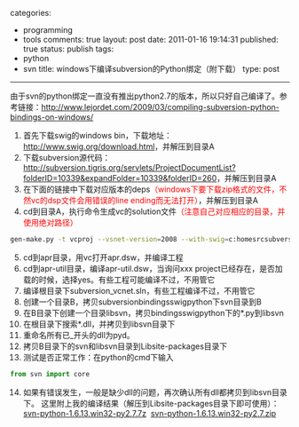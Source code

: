 categories: 
  - programming
  - tools
comments: true
layout: post
date: 2011-01-16 19:14:31
published: true
status: publish
tags: 
  - python
  - svn
title: windows下编译subversion的Python绑定（附下载）
type: post
---

由于svn的python绑定一直没有推出python2.7的版本，所以只好自己编译了。参考链接：<a href="http://www.lejordet.com/2009/03/compiling-subversion-python-bindings-on-windows/">http://www.lejordet.com/2009/03/compiling-subversion-python-bindings-on-windows/</a>
1. 首先下载swig的windows bin，下载地址：<a href="http://www.swig.org/download.html">http://www.swig.org/download.html</a>，并解压到目录A
2. 下载subversion源代码：<a href="http://subversion.tigris.org/servlets/ProjectDocumentList?folderID=10339&expandFolder=10339&folderID=260">http://subversion.tigris.org/servlets/ProjectDocumentList?folderID=10339&expandFolder=10339&folderID=260</a>，并解压到目录A
3. 在下面的链接中下载对应版本的deps<span style="color: #ff0000;">（windows下要下载zip格式的文件，不然vc的dsp文件会用错误的line ending而无法打开）</span>，并解压到目录A
4. cd到目录A，执行命令生成vc的solution文件<span style="color: #ff0000;">（注意自己对应相应的目录，并使用绝对路径）</span>

```sh
gen-make.py -t vcproj --vsnet-version=2008 --with-swig=c:homesrcsubversionswig --with-zlib=c:homesrcsubversionsubversionzlib --with-apr=c:homesrcsubversionsubversionapr --with-apr-util=c:homesrcsubversionsubversionapr-util --with-apr-iconv=c:homesrcsubversionsubversionapr-iconv
```

5. cd到apr目录，用vc打开apr.dsw，并编译工程
6. cd到apr-util目录，编译apr-util.dsw，当询问xxx project已经存在，是否加载的时候，选择yes。有些工程可能编译不过，不用管它
7. 编译根目录下subversion_vcnet.sln，有些工程编译不过，不用管它
8. 创建一个目录B，拷贝subversionbindingsswigpython下svn目录到B
9. 在B目录下创建一个目录libsvn，拷贝bindingsswigpython下的*.py到libsvn
10. 在根目录下搜索*.dll，并拷贝到libsvn目录下
11. 重命名所有已_开头的dll为pyd。
12. 拷贝B目录下的svn和libsvn目录到<PYTHON>Libsite-packages目录下
13. 测试是否正常工作：在python的cmd下输入

```python
from svn import core
```

14. 如果有错误发生，一般是缺少dll的问题，再次确认所有dll都拷贝到libsvn目录下。
这里附上我的编译结果（解压到<Python>Libsite-packages目录下即可使用）：
<a href="http://commondatastorage.googleapis.com/czc_public/appspotmedia/svn-python-1.6.13.win32-py2.7.7z" target="_blank">svn-python-1.6.13.win32-py2.7.7z</a> 
<a href="http://commondatastorage.googleapis.com/czc_public/appspotmedia/svn-python-1.6.13.win32-py2.7.zip" target="_blank">svn-python-1.6.13.win32-py2.7.zip</a> 
